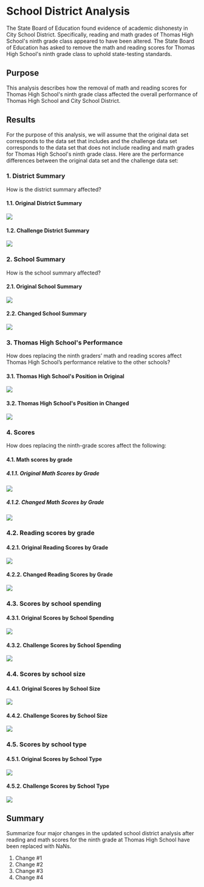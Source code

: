 # School District Analysis
The State Board of Education found evidence of academic dishonesty in City School District. Specifically, reading and math grades of Thomas High School's ninth grade class appeared to have been altered. The State Board of Education has asked to remove the math and reading scores for Thomas High School's ninth grade class to uphold state-testing standards. 

## Purpose
This analysis describes how the removal of math and reading scores for Thomas High School's ninth grade class affected the overall performance of Thomas High School and City School District.    

## Results
For the purpose of this analysis, we will assume that the original data set corresponds to the data set that includes and the challenge data set corresponds to the data set that does not include reading and math grades for Thomas High School's ninth grade class. Here are the performance differences between the original data set and the challenge data set: 

### 1. District Summary
How is the district summary affected?

#### 1.1. Original District Summary
![](Pictures/original_district_summary.png)

#### 1.2. Challenge District Summary
![](Pictures/challenge_disctrict_summary.png)

### 2. School Summary
How is the school summary affected?

#### 2.1. Original School Summary
![](Pictures/original_school_summary.png)

#### 2.2. Changed School Summary
![](Pictures/challenge_school_summary.png)

### 3. Thomas High School's Performance 
How does replacing the ninth graders’ math and reading scores affect Thomas High School’s performance relative to the other schools?

#### 3.1. Thomas High School's Position in Original
![](Pictures/original_top5.png)

#### 3.2. Thomas High School's Position in Changed
![](Pictures/challenge_TH_position.png)

### 4. Scores
How does replacing the ninth-grade scores affect the following:

#### 4.1. Math scores by grade

   ##### 4.1.1. Original Math Scores by Grade
   ![](Pictures/original_math_score_by_grade.png)

   ##### 4.1.2. Changed Math Scores by Grade
   ![](Pictures/challenge_math_score_by_grade.png)
    
### 4.2. Reading scores by grade
   
   #### 4.2.1. Original Reading Scores by Grade
   ![](Pictures/original_reading_score_by_grade.png)
   
   #### 4.2.2. Changed Reading Scores by Grade
   ![](Pictures/challenge_reading_score_by_grade.png)
    
### 4.3. Scores by school spending
   #### 4.3.1. Original Scores by School Spending
   ![](Pictures/original_spending_summmary.png)
   
   #### 4.3.2. Challenge Scores by School Spending
   ![](Pictures/challenge_spending_summary.png)
   
### 4.4. Scores by school size
   #### 4.4.1. Original Scores by School Size
   ![](Pictures/original_size_summary.png)
   
   #### 4.4.2. Challenge Scores by School Size
   ![](Pictures/challenge_size_summary.png)
   
### 4.5. Scores by school type
   #### 4.5.1. Original Scores by School Type
   ![](Pictures/original_type_summary.png)
   
   #### 4.5.2. Challenge Scores by School Type
   ![](Pictures/challenge_type_summary.png)
   
## Summary
Summarize four major changes in the updated school district analysis after reading and math scores for the ninth grade at Thomas High School have been replaced with NaNs.
1. Change #1
2. Change #2
3. Change #3
4. Change #4

